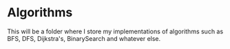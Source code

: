 # Algorithms
This will be a folder where I store my implementations of algorithms such as BFS, DFS, Dijkstra's, BinarySearch and whatever else.